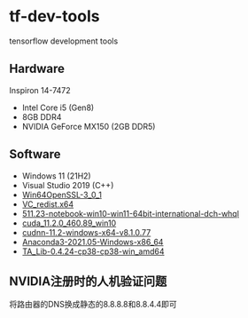 # tf-dev-tools

tensorflow development tools

## Hardware

Inspiron 14-7472

- Intel Core i5 (Gen8)
- 8GB DDR4
- NVIDIA GeForce MX150 (2GB DDR5)

## Software

- Windows 11 (21H2)
- Visual Studio 2019 (C++)
- [Win64OpenSSL-3_0_1](https://slproweb.com/download/Win64OpenSSL-3_0_1.msi)
- [VC_redist.x64](https://download.visualstudio.microsoft.com/download/pr/571ad766-28d1-4028-9063-0fa32401e78f/5D3D8C6779750F92F3726C70E92F0F8BF92D3AE2ABD43BA28C6306466DE8A144/VC_redist.x64.exe)
- [511.23-notebook-win10-win11-64bit-international-dch-whql](https://cn.download.nvidia.cn/Windows/511.23/511.23-notebook-win10-win11-64bit-international-dch-whql.exe)
- [cuda_11.2.0_460.89_win10](https://developer.download.nvidia.cn/compute/cuda/11.2.0/local_installers/cuda_11.2.0_460.89_win10.exe)
- [cudnn-11.2-windows-x64-v8.1.0.77](https://developer.download.nvidia.cn/compute/machine-learning/cudnn/secure/8.1.0.77/11.2_20210127/cudnn-11.2-windows-x64-v8.1.0.77.zip)
- [Anaconda3-2021.05-Windows-x86_64](https://repo.anaconda.com/archive/Anaconda3-2021.05-Windows-x86_64.exe)
- [TA_Lib-0.4.24-cp38-cp38-win_amd64](https://download.lfd.uci.edu/pythonlibs/x6hvwk7i/TA_Lib-0.4.24-cp38-cp38-win_amd64.whl)

## NVIDIA注册时的人机验证问题

将路由器的DNS换成静态的8.8.8.8和8.8.4.4即可
